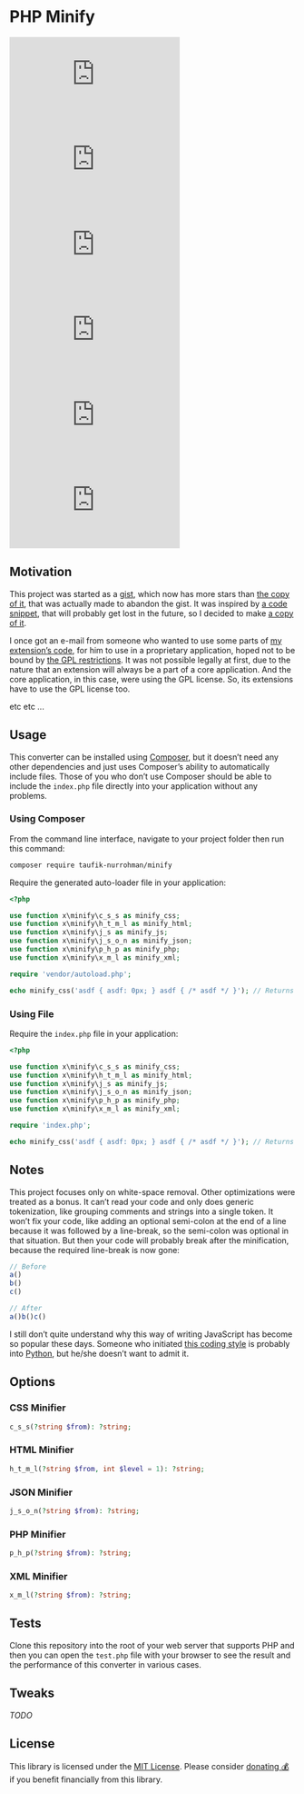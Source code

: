 PHP Minify
==========

![c-s-s.php] ![h-t-m-l.php] ![j-s.php] ![j-s-o-n.php] ![p-h-p.php] ![x-m-l.php]

[c-s-s.php]: https://img.shields.io/github/size/taufik-nurrohman/minify/index/c-s-s.php?branch=main&color=%234f5d95&label=c-s-s.php&labelColor=%231f2328&style=flat-square
[h-t-m-l.php]: https://img.shields.io/github/size/taufik-nurrohman/minify/index/h-t-m-l.php?branch=main&color=%234f5d95&label=h-t-m-l.php&labelColor=%231f2328&style=flat-square
[j-s.php]: https://img.shields.io/github/size/taufik-nurrohman/minify/index/j-s.php?branch=main&color=%234f5d95&label=j-s.php&labelColor=%231f2328&style=flat-square
[j-s-o-n.php]: https://img.shields.io/github/size/taufik-nurrohman/minify/index/j-s-o-n.php?branch=main&color=%234f5d95&label=j-s-o-n.php&labelColor=%231f2328&style=flat-square
[p-h-p.php]: https://img.shields.io/github/size/taufik-nurrohman/minify/index/p-h-p.php?branch=main&color=%234f5d95&label=p-h-p.php&labelColor=%231f2328&style=flat-square
[x-m-l.php]: https://img.shields.io/github/size/taufik-nurrohman/minify/index/x-m-l.php?branch=main&color=%234f5d95&label=x-m-l.php&labelColor=%231f2328&style=flat-square

Motivation
----------

This project was started as a [gist][gist/minify], which now has more stars than [the copy of it][mecha-cms/x.minify],
that was actually made to abandon the gist. It was inspired by [a code snippet][ideone], that will probably get lost in
the future, so I decided to make [a copy of it][gist/ideone].

I once got an e-mail from someone who wanted to use some parts of [my extension’s code][mecha-cms/x.minify], for him to
use in a proprietary application, hoped not to be bound by [the GPL restrictions][article/gpl]. It was not possible
legally at first, due to the nature that an extension will always be a part of a core application. And the core
application, in this case, were using the GPL license. So, its extensions have to use the GPL license too.

etc etc ...

[article/gpl]: https://mecha-cms.com/article/general-public-license
[gist/ideone]: https://gist.github.com/taufik-nurrohman/db723da29e69065a1130
[gist/minify]: https://gist.github.com/taufik-nurrohman/d7b310dea3b33e4732c0/804ae266c30664e7dcdf1d7d544628f7790bdad8
[ideone]: https://ideone.com/Q5USEF
[mecha-cms/x.minify]: https://github.com/mecha-cms/x.minify

Usage
-----

This converter can be installed using [Composer](https://packagist.org/packages/taufik-nurrohman/minify), but it doesn’t
need any other dependencies and just uses Composer’s ability to automatically include files. Those of you who don’t use
Composer should be able to include the `index.php` file directly into your application without any problems.

### Using Composer

From the command line interface, navigate to your project folder then run this command:

~~~ sh
composer require taufik-nurrohman/minify
~~~

Require the generated auto-loader file in your application:

~~~ php
<?php

use function x\minify\c_s_s as minify_css;
use function x\minify\h_t_m_l as minify_html;
use function x\minify\j_s as minify_js;
use function x\minify\j_s_o_n as minify_json;
use function x\minify\p_h_p as minify_php;
use function x\minify\x_m_l as minify_xml;

require 'vendor/autoload.php';

echo minify_css('asdf { asdf: 0px; } asdf { /* asdf */ }'); // Returns `'asdf{asdf:0}'`
~~~

### Using File

Require the `index.php` file in your application:

~~~ php
<?php

use function x\minify\c_s_s as minify_css;
use function x\minify\h_t_m_l as minify_html;
use function x\minify\j_s as minify_js;
use function x\minify\j_s_o_n as minify_json;
use function x\minify\p_h_p as minify_php;
use function x\minify\x_m_l as minify_xml;

require 'index.php';

echo minify_css('asdf { asdf: 0px; } asdf { /* asdf */ }'); // Returns `'asdf{asdf:0}'`
~~~

Notes
-----

This project focuses only on white-space removal. Other optimizations were treated as a bonus. It can’t read your code
and only does generic tokenization, like grouping comments and strings into a single token. It won’t fix your code, like
adding an optional semi-colon at the end of a line because it was followed by a line-break, so the semi-colon was
optional in that situation. But then your code will probably break after the minification, because the required
line-break is now gone:

~~~ js
// Before
a()
b()
c()

// After
a()b()c()
~~~

I still don’t quite understand why this way of writing JavaScript has become so popular these days. Someone who
initiated [this coding style][standard/standard] is probably into [Python][python], but he/she doesn’t want to admit it.

[python]: https://github.com/python
[standard/standard]: https://github.com/standard/standard

Options
-------

### CSS Minifier

~~~ php
c_s_s(?string $from): ?string;
~~~

### HTML Minifier

~~~ php
h_t_m_l(?string $from, int $level = 1): ?string;
~~~

### JSON Minifier

~~~ php
j_s_o_n(?string $from): ?string;
~~~

### PHP Minifier

~~~ php
p_h_p(?string $from): ?string;
~~~

### XML Minifier

~~~ php
x_m_l(?string $from): ?string;
~~~

Tests
-----

Clone this repository into the root of your web server that supports PHP and then you can open the `test.php` file with
your browser to see the result and the performance of this converter in various cases.

Tweaks
------

_TODO_

License
-------

This library is licensed under the [MIT License](LICENSE). Please consider
[donating 💰](https://github.com/sponsors/taufik-nurrohman) if you benefit financially from this library.